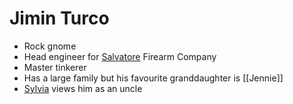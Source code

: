 # Jimin Turco
- Rock gnome
- Head engineer for [Salvatore](NPCs/Living/Salvatore.md) Firearm Company
- Master tinkerer
- Has a large family but his favourite granddaughter is [[Jennie]]
- [Sylvia](PCs/Past/Sylvia.md) views him as an uncle